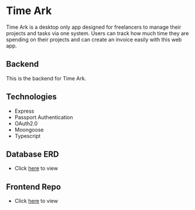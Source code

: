 # Time Ark

Time Ark is a desktop only app designed for freelancers to manage their projects and tasks via one system. Users can track how much time they are spending on their projects and can create an invoice easily with this web app.

## Backend

This is the backend for Time Ark.

## Technologies

- Express
- Passport Authentication
- OAuth2.0
- Moongoose
- Typescript

## Database ERD

- Click [here](https://lucid.app/lucidchart/f5c2691a-b4bc-4172-ae42-741fba205bb5/edit?viewport_loc=-453%2C226%2C2304%2C1169%2C0_0&invitationId=inv_2a2e14df-fff2-443d-86e1-679dd5c03ed4#) to view

## Frontend Repo

- Click [here](https://github.com/calebnjw/PROJECT_timeark_frontend) to view
